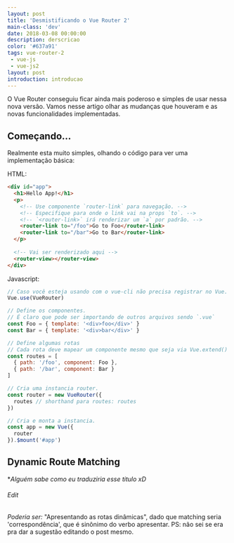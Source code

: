 ```yaml
---
layout: post
title: 'Desmistificando o Vue Router 2'
main-class: 'dev'
date: 2018-03-08 00:00:00 
description: derscricao
color: '#637a91'
tags: vue-router-2
 - vue-js
 - vue-js2
layout: post
introduction: introducao
---
```


O Vue Router conseguiu ficar ainda mais poderoso e simples de usar nessa nova versão. Vamos nesse artigo olhar as mudanças que houveram e as novas funcionalidades implementadas.


## Começando...

Realmente esta muito simples, olhando o código para ver uma implementação básica:

HTML: 

```html
<div id="app">
  <h1>Hello App!</h1>
  <p>
    <!-- Use componente `router-link` para navegação. -->
    <!-- Especifique para onde o link vai na props `to`. -->
    <!-- `<router-link>` irá renderizar um `a` por padrão. -->
    <router-link to="/foo">Go to Foo</router-link>
    <router-link to="/bar">Go to Bar</router-link>
  </p>
  
  <!-- Vai ser renderizado aqui -->
  <router-view></router-view>
</div>
```

Javascript:

```javascript
// Caso você esteja usando com o vue-cli não precisa registrar no Vue.
Vue.use(VueRouter)

// Define os componentes.
// É claro que pode ser importando de outros arquivos sendo `.vue`
const Foo = { template: '<div>foo</div>' }
const Bar = { template: '<div>bar</div>' }

// Define algumas rotas
// Cada rota deve mapear um componente mesmo que seja via Vue.extend() ou só um componente de opções.
const routes = [
  { path: '/foo', component: Foo },
  { path: '/bar', component: Bar }
]

// Cria uma instancia router.
const router = new VueRouter({
  routes // shorthand para routes: routes
})

// Cria e monta a instancia.
const app = new Vue({
  router
}).$mount('#app')
```

## Dynamic Route Matching

*_Alguém sabe como eu traduziria esse titulo xD_

###### Edit
_Poderia ser:_ "Apresentando as rotas dinâmicas", dado que matching seria 'correspondência', que é sinônimo do verbo apresentar. PS: não sei se era pra dar a sugestão editando o post mesmo.

